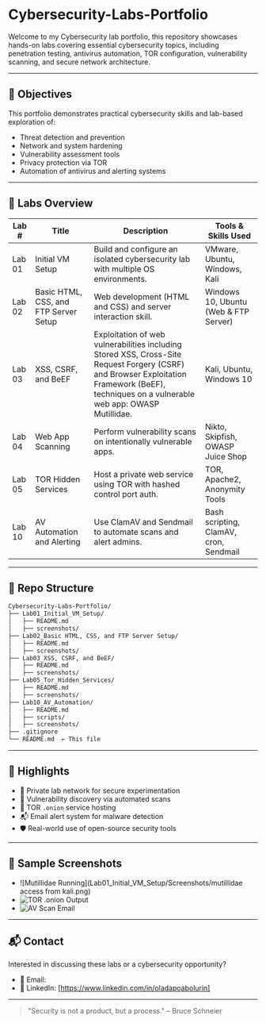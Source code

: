 # Cybersecurity-Labs-Portfolio

Welcome to my Cybersecurity lab portfolio, this repository showcases hands-on labs covering essential cybersecurity topics, including penetration testing, antivirus automation, TOR configuration, vulnerability scanning, and secure network architecture.

---

## 🎯 Objectives
This portfolio demonstrates practical cybersecurity skills and lab-based exploration of:
- Threat detection and prevention
- Network and system hardening
- Vulnerability assessment tools
- Privacy protection via TOR
- Automation of antivirus and alerting systems

---

## 📘 Labs Overview

| Lab # | Title                                  | Description                                                                                      | Tools & Skills Used             |
|-------|----------------------------------------|--------------------------------------------------------------------------------------------------|----------------------------------|
| Lab 01 | Initial VM Setup                      | Build and configure an isolated cybersecurity lab with multiple OS environments.                 | VMware, Ubuntu, Windows, Kali|
| Lab 02 | Basic HTML, CSS, and FTP Server Setup | Web development (HTML and CSS) and server interaction skill.                                     | Windows 10, Ubuntu (Web & FTP Server) |
| Lab 03 | XSS, CSRF, and BeEF                   | Exploitation of web vulnerabilities including Stored XSS, Cross-Site Request Forgery (CSRF) and Browser Exploitation Framework (BeEF), techniques on a vulnerable web app: OWASP Mutillidae. | Kali, Ubuntu, Windows 10 |
| Lab 04 | Web App Scanning                      | Perform vulnerability scans on intentionally vulnerable apps.                                    | Nikto, Skipfish, OWASP Juice Shop |
| Lab 05 | TOR Hidden Services                   | Host a private web service using TOR with hashed control port auth.                              | TOR, Apache2, Anonymity Tools   |
| Lab 10 | AV Automation and Alerting            | Use ClamAV and Sendmail to automate scans and alert admins.                                      | Bash scripting, ClamAV, cron, Sendmail |

---

## 📁 Repo Structure

```bash
Cybersecurity-Labs-Portfolio/
├── Lab01_Initial_VM_Setup/
│   ├── README.md
│   ├── screenshots/
├── Lab02_Basic HTML, CSS, and FTP Server Setup/
│   ├── README.md
│   ├── screenshots/
├── Lab03_XSS, CSRF, and BeEF/
│   ├── README.md
│   ├── screenshots/
├── Lab05_Tor_Hidden_Services/
│   ├── README.md
│   ├── screenshots/
├── Lab10_AV_Automation/
│   ├── README.md
│   ├── scripts/
│   ├── screenshots/
├── .gitignore
└── README.md  ← This file
```

---

## 🚀 Highlights

- 🔐 Private lab network for secure experimentation
- 🧠 Vulnerability discovery via automated scans
- 🧅 TOR `.onion` service hosting
- 📬 Email alert system for malware detection
- 🛡️ Real-world use of open-source security tools

---

## 📸 Sample Screenshots

- ![Mutillidae Running](Lab01_Initial_VM_Setup/Screenshots/mutillidae access from kali.png)
- ![TOR .onion Output](Lab05_Tor_Hidden_Services/screenshots/onion-url.png)
- ![AV Scan Email](Lab10_AV_Automation/screenshots/clamav-alert-email.png)

---

## 📬 Contact

Interested in discussing these labs or a cybersecurity opportunity?

- 📧 Email: 
- 🔗 LinkedIn: [https://www.linkedin.com/in/oladapoabolurin]

---

> "Security is not a product, but a process." – Bruce Schneier
 
